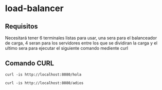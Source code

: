 # load-balancer
## Requisitos
Necesitará tener 6 terminales listas para usar, una sera para el balanceador de carga, 4 seran para los servidores entre los que se dividiran la carga y el ultimo sera para ejecutar el siguiente comando mediente curl

## Comando CURL
~~~
curl -is http://localhost:8080/hola
~~~

~~~
curl -is http://localhost:8080/adios
~~~
